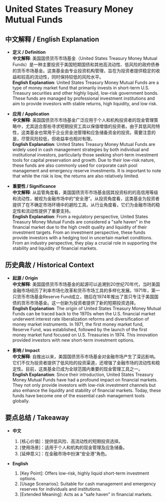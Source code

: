 # United States Treasury Money Mutual Funds

## 中文解释 / English Explanation

* **定义 / Definition**  
  **中文解释**: 美国国债货币市场基金（United States Treasury Money Mutual Funds）是一种主要投资于美国短期国债和其他高流动性、低风险的政府债券的货币市场基金。这类基金由专业投资机构管理，旨在为投资者提供稳定的收益和较高的流动性，同时保持较低的风险水平。  
  **English Explanation**: United States Treasury Money Mutual Funds are a type of money market fund that primarily invests in short-term U.S. Treasury securities and other highly liquid, low-risk government bonds. These funds are managed by professional investment institutions and aim to provide investors with stable returns, high liquidity, and low risk.

* **应用 / Application**  
  **中文解释**: 美国国债货币市场基金广泛应用于个人和机构投资者的现金管理策略中，尤其适合那些寻求短期投资工具以保值增值的投资者。由于其低风险特性，这类基金也常用于企业资金池管理和应急储备资金的投资。需要注意的是，尽管风险较低，但收益率也相对有限。  
  **English Explanation**: United States Treasury Money Mutual Funds are widely used in cash management strategies by both individual and institutional investors, particularly those seeking short-term investment tools for capital preservation and growth. Due to their low-risk nature, these funds are also commonly used for corporate cash pool management and emergency reserve investments. It is important to note that while the risk is low, the returns are also relatively limited.

* **重要性 / Significance**  
  **中文解释**: 从监管角度看，美国国债货币市场基金因其投资标的的高信用等级和流动性，被视为金融市场中的“安全港”。从投资角度看，这类基金为投资者提供了在不确定市场环境中的避险工具。从行业角度看，它们为金融市场的稳定性和流动性提供了重要支持。  
  **English Explanation**: From a regulatory perspective, United States Treasury Money Mutual Funds are considered a "safe haven" in the financial market due to the high credit quality and liquidity of their investment targets. From an investment perspective, these funds provide investors with a hedging tool in uncertain market conditions. From an industry perspective, they play a crucial role in supporting the stability and liquidity of financial markets.

## 历史典故 / Historical Context

* **起源 / Origin**  
  **中文解释**: 美国国债货币市场基金的起源可以追溯到20世纪70年代，当时美国金融市场经历了利率市场化改革和货币市场工具的多样化发展。1971年，第一只货币市场基金Reserve Fund成立，随后在1974年推出了首只专注于美国国债的货币市场基金。这一创新为投资者提供了新的短期投资选择。  
  **English Explanation**: The origin of United States Treasury Money Mutual Funds can be traced back to the 1970s when the U.S. financial market underwent interest rate liberalization reforms and diversification of money market instruments. In 1971, the first money market fund, Reserve Fund, was established, followed by the launch of the first money market fund focused on U.S. Treasuries in 1974. This innovation provided investors with new short-term investment options.

* **影响 / Impact**  
  **中文解释**: 自推出以来，美国国债货币市场基金对金融市场产生了深远影响。它们不仅为投资者提供了低风险的投资渠道，还增强了金融市场的流动性和稳定性。目前，这类基金已成为全球范围内重要的现金管理工具之一。  
  **English Explanation**: Since their introduction, United States Treasury Money Mutual Funds have had a profound impact on financial markets. They not only provide investors with low-risk investment channels but also enhance the liquidity and stability of financial markets. Today, these funds have become one of the essential cash management tools globally.

## 要点总结 / Takeaway

* **中文**  
  1. [核心价值]：提供低风险、高流动性的短期投资选择。
  2. [使用场景]：适用于个人和机构的现金管理及应急储备。
  3. [延伸意义]：在金融市场中扮演“安全港”角色。

* **English**  
  1. [Key Point]: Offers low-risk, highly liquid short-term investment options.
  2. [Usage Scenarios]: Suitable for cash management and emergency reserves for individuals and institutions.
  3. [Extended Meaning]: Acts as a "safe haven" in financial markets.